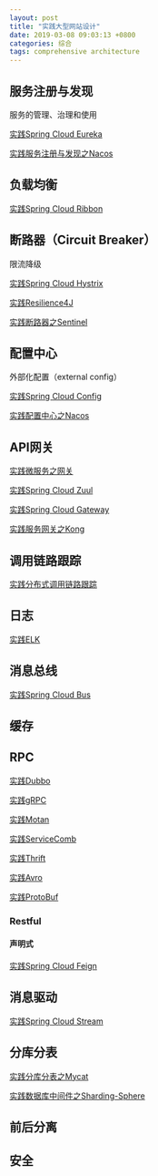 ```yaml
---
layout: post
title: "实践大型网站设计"
date: 2019-03-08 09:03:13 +0800
categories: 综合
tags: comprehensive architecture
---
```


## 服务注册与发现

服务的管理、治理和使用

[实践Spring Cloud Eureka](/java/2017/10/31/实践Spring-Cloud之Eureka/)

[实践服务注册与发现之Nacos](/java/2019/03/06/实践服务注册与发现之Nacos/)

## 负载均衡

[实践Spring Cloud Ribbon](/java/2017/10/31/实践Spring-Cloud之Ribbon/)

## 断路器（Circuit Breaker）

限流降级

[实践Spring Cloud Hystrix](/java/2017/11/03/实践Spring-Cloud之Hystrix/)

[实践Resilience4J](/java/2019/04/10/实践Resilience4J/)

[实践断路器之Sentinel](/java/2019/03/06/实践断路器之Sentinel/)

## 配置中心

外部化配置（external config）

[实践Spring Cloud Config](/java/2017/11/03/实践Spring-Cloud之Config/)

[实践配置中心之Nacos](/java/2019/04/04/实践配置中心之Nacos/)

## API网关

[实践微服务之网关](/java/2019/03/09/实践微服务之网关/)

[实践Spring Cloud Zuul](/java/2017/11/03/实践Spring-Cloud之Zuul/)

[实践Spring Cloud Gateway](/java/2018/10/29/实践Spring-Cloud之Gateway/)

[实践服务网关之Kong](/java/2018/07/12/实践服务网关之Kong/)

## 调用链路跟踪

[实践分布式调用链路跟踪](/云计算/2019/02/28/实践分布式调用链路追踪/)

## 日志

[实践ELK](/云计算/2017/08/30/实践ELK/)

## 消息总线

[实践Spring Cloud Bus](/java/2017/11/03/实践Spring-Cloud之Bus/)

## 缓存

## RPC

[实践Dubbo](/java/2018/07/12/实践Dubbo/)

[实践gRPC](/java/2018/07/12/实践RPC之gRPC/)

[实践Motan](/java/2018/10/18/实践Motan/)

[实践ServiceComb](/java/2019/04/11/实践RPC之ServiceComb/)

[实践Thrift](/java/2019/04/11/实践RPC之Thrift/)

[实践Avro](/java/2019/04/11/实践RPC之Avro/)

[实践ProtoBuf](/java/2019/04/11/实践RPC之ProtoBuf/)

### Restful

#### 声明式

[实践Spring Cloud Feign](/java/2017/11/03/实践Spring-Cloud之Feign/)

## 消息驱动

[实践Spring Cloud Stream](/java/2017/11/03/实践Spring-Cloud之Stream/)

## 分库分表

[实践分库分表之Mycat](/数据库/2017/08/22/实践分库分表之Mycat/)

[实践数据库中间件之Sharding-Sphere](/数据库/2018/07/11/实践数据库中间件之Sharding-Sphere/)

## 前后分离

## 安全

